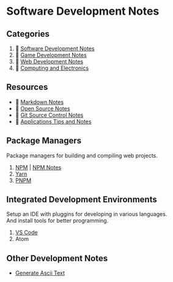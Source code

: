 # Software Development Notes

## Categories

1. :file_folder: [Software Development Notes](development-docs/programming-and-development/)
2. :file_folder: [Game Development Notes](development-docs/game-development/)
3. :file_folder: [Web Development Notes](development-docs/web-development/)
4. :file_folder: [Computing and Electronics](development-docs/computing-and-electronics/)

## Resources

+ :notebook_with_decorative_cover: [Markdown Notes](development-docs/markdown-notes.md)
+ :notebook_with_decorative_cover: [Open Source Notes](development-docs/open-source-notes.md)
+ :notebook_with_decorative_cover: [Git Source Control Notes](development-docs/git-notes.md)
+ :notebook_with_decorative_cover: [Applications Tips and Notes](development-docs/applications-tips-and-notes.md)

## Package Managers

Package managers for building and compiling web projects.

1. [NPM](https://www.npmjs.com/) | [NPM Notes](development-docs/npm-notes.md)
2. [Yarn](https://yarnpkg.com/)
3. [PNPM](https://pnpm.js.org)

## Integrated Development Environments

Setup an IDE with pluggins for developing in various languages.  
And install tools for better programming.

1. [VS Code](development-docs/ide-vscode.md)
2. Atom

## Other Development Notes

+ [Generate Ascii Text](ascii-notes.md)
